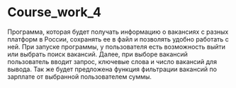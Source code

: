 # Course_work_4
Программа, которая будет получать информацию о вакансиях с разных платформ в России, сохранять ее в файл и позволять удобно работать с ней.
При запуске программы, у пользователя есть возможность выйти или выбрать поиск вакансий.
Далее, при выборе вакансий пользователь вводит запрос, ключевые слова и число вакансий для вывода.
Так же будет предложена функция фильтрации вакансий по зарплате от выбранной пользователем суммы.